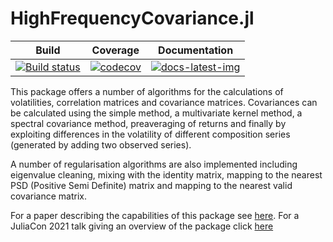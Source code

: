 # HighFrequencyCovariance.jl

| Build | Coverage | Documentation |
|-------|----------|---------------|
| [![Build status](https://github.com/s-baumann/HighFrequencyCovariance.jl/workflows/CI/badge.svg)](https://github.com/s-baumann/HighFrequencyCovariance.jl/actions) | [![codecov](https://codecov.io/gh/s-baumann/HighFrequencyCovariance.jl/branch/main/graph/badge.svg?token=sElLVJgRel)](https://codecov.io/gh/s-baumann/HighFrequencyCovariance.jl) | [![docs-latest-img](https://img.shields.io/badge/docs-latest-blue.svg)](https://s-baumann.github.io/HighFrequencyCovariance.jl/dev/index.html) |

This package offers a number of algorithms for the calculations of volatilities, correlation matrices and covariance matrices. Covariances can be calculated using the simple method, a multivariate kernel method, a spectral covariance method, preaveraging of returns and finally by exploiting differences in the volatility of different composition series (generated by adding two observed series).

A number of regularisation algorithms are also implemented including eigenvalue cleaning, mixing with the identity matrix, mapping to the nearest PSD (Positive Semi Definite) matrix and mapping to the nearest valid covariance matrix.

For a paper describing the capabilities of this package see [here](https://papers.ssrn.com/sol3/papers.cfm?abstract_id=3786912). For a JuliaCon 2021 talk giving an overview of the package click [here](https://www.youtube.com/watch?v=X_TCI02rgu0)
